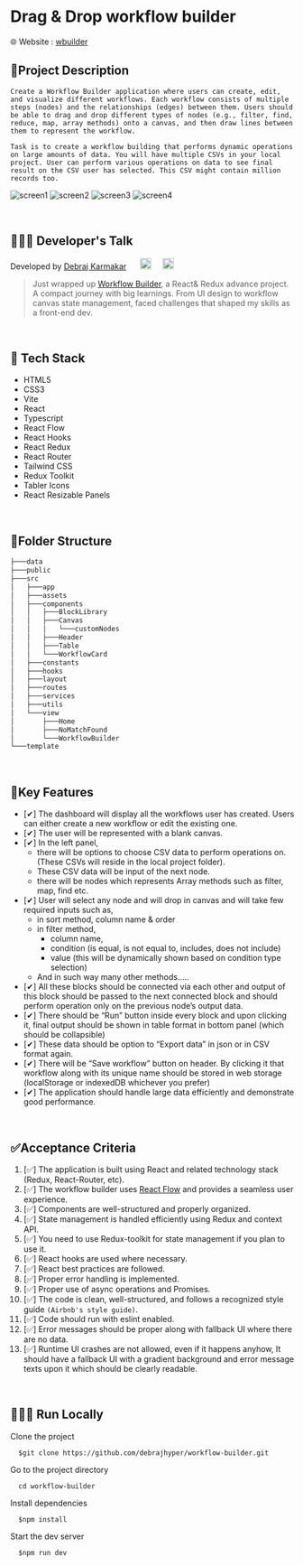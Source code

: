 # Drag & Drop workflow builder

🌐 Website : [wbuilder](https://wbuilder.vercel.app/)

## 📑Project Description

    Create a Workflow Builder application where users can create, edit, and visualize different workflows. Each workflow consists of multiple steps (nodes) and the relationships (edges) between them. Users should be able to drag and drop different types of nodes (e.g., filter, find, reduce, map, array methods) onto a canvas, and then draw lines between them to represent the workflow.

    Task is to create a workflow building that performs dynamic operations on large amounts of data. You will have multiple CSVs in your local project. User can perform various operations on data to see final result on the CSV user has selected. This CSV might contain million records too.

![screen1](./template/screen1.png)
![screen2](./template/screen2.png)
![screen3](./template/screen3.png)
![screen4](./template/screen4.png)

<br/>

## 👨🏻‍💻 Developer's Talk
Developed by <a href="https://github.com/debrajhyper">Debraj Karmakar</a>
<span style="display:inline-flex; justify-content:space-evenly; width:20%;">
<a href="https://twitter.com/debraj_010">
  <img src="https://cdn.jsdelivr.net/gh/devicons/devicon/icons/twitter/twitter-original.svg" width="20px"/>
</a>
<a href="https://www.linkedin.com/in/debrajkarmakar010/">
  <img src="https://cdn.jsdelivr.net/gh/devicons/devicon/icons/linkedin/linkedin-original.svg" width="20px"/>
</a>
</span>

>Just wrapped up <a href="https://wbuilder.vercel.app/">Workflow Builder</a>, a React& Redux advance project. A compact journey with big learnings. From UI design to workflow canvas state management, faced challenges that shaped my skills as a front-end dev.

<br/>

## 🚀 Tech Stack

- HTML5
- CSS3
- Vite
- React
- Typescript
- React Flow
- React Hooks
- React Redux
- React Router
- Tailwind CSS
- Redux Toolkit
- Tabler Icons
- React Resizable Panels

<br/>

## 📁Folder Structure
```typescript
├───data
├───public
├───src
│   ├───app
│   ├───assets
│   ├───components
│   │   ├───BlockLibrary
│   │   ├───Canvas
│   │   │   └───customNodes      
│   │   ├───Header
│   │   ├───Table
│   │   └───WorkflowCard
│   ├───constants
│   ├───hooks
│   ├───layout
│   ├───routes
│   ├───services
│   ├───utils
│   └───view
│       ├───Home
│       ├───NoMatchFound
│       └───WorkflowBuilder
└───template
```
<br/>

## 🔐Key Features

- [✔] The dashboard will display all the workflows user has created. Users can either create a new workflow or edit the existing one.
- [✔] The user will be represented with a blank canvas.
- [✔] In the left panel,
    - there will be options to choose CSV data to perform operations on. (These CSVs will reside in the local project folder).
    - These CSV data will be input of the next node.
    - there will be nodes which represents Array methods such as filter, map, find etc.
- [✔] User will select any node and will drop in canvas and will take few required inputs such as,
    - in sort method, column name & order
    - in filter method,
        - column name,
        - condition (is equal, is not equal to, includes, does not include)
        - value (this will be dynamically shown based on condition type selection)
    - And in such way many other methods…..
- [✔] All these blocks should be connected via each other and output of this block should be passed to the next connected block and should perform operation only on the previous node’s output data.
- [✔] There should be “Run” button inside every block and upon clicking it, final output should be shown in table format in bottom panel (which should be collapsible)
- [✔] These data should be option to “Export data” in json or in CSV format again.
- [✔] There will be “Save workflow” button on header. By clicking it that workflow along with its unique name should be stored in web storage (localStorage or indexedDB whichever you prefer)
- [✔] The application should handle large data efficiently and demonstrate good performance.

<br/>

## ✅Acceptance Criteria

1. [✅] The application is built using React and related technology stack (Redux, React-Router, etc).
2. [✅] The workflow builder uses [React Flow](https://reactflow.dev/) and provides a seamless user experience.
3. [✅] Components are well-structured and properly organized.
4. [✅] State management is handled efficiently using Redux and context API.
5. [✅] You need to use Redux-toolkit for state management if you plan to use it.
6. [✅] React hooks are used where necessary.
7. [✅] React best practices are followed.
8. [✅] Proper error handling is implemented.
9. [✅] Proper use of async operations and Promises.
10. [✅] The code is clean, well-structured, and follows a recognized style guide ``(Airbnb's style guide)``.
11. [✅] Code should run with eslint enabled.
12. [✅] Error messages should be proper along with fallback UI where there are no data.
13. [✅] Runtime UI crashes are not allowed, even if it happens anyhow, It should have a fallback UI  with a gradient background and error message texts upon it which should be clearly readable.

<br/>

## 🏃🏻‍♂️ Run Locally

Clone the project
```
  $git clone https://github.com/debrajhyper/workflow-builder.git
```

Go to the project directory
```
  cd workflow-builder
```

Install dependencies
```
  $npm install
```

Start the dev server
```
  $npm run dev
```

<br/>